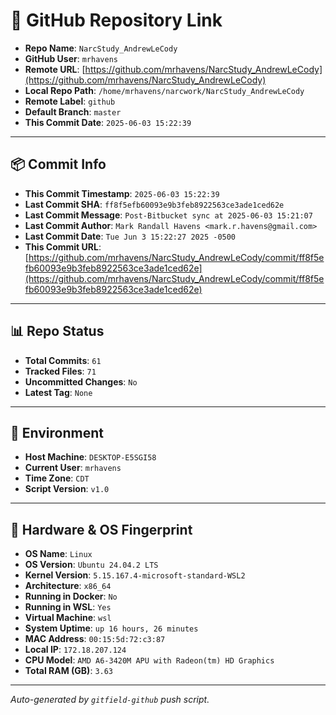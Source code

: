 # 🔗 GitHub Repository Link

- **Repo Name**: `NarcStudy_AndrewLeCody`
- **GitHub User**: `mrhavens`
- **Remote URL**: [https://github.com/mrhavens/NarcStudy_AndrewLeCody](https://github.com/mrhavens/NarcStudy_AndrewLeCody)
- **Local Repo Path**: `/home/mrhavens/narcwork/NarcStudy_AndrewLeCody`
- **Remote Label**: `github`
- **Default Branch**: `master`
- **This Commit Date**: `2025-06-03 15:22:39`

---

## 📦 Commit Info

- **This Commit Timestamp**: `2025-06-03 15:22:39`
- **Last Commit SHA**: `ff8f5efb60093e9b3feb8922563ce3ade1ced62e`
- **Last Commit Message**: `Post-Bitbucket sync at 2025-06-03 15:21:07`
- **Last Commit Author**: `Mark Randall Havens <mark.r.havens@gmail.com>`
- **Last Commit Date**: `Tue Jun 3 15:22:27 2025 -0500`
- **This Commit URL**: [https://github.com/mrhavens/NarcStudy_AndrewLeCody/commit/ff8f5efb60093e9b3feb8922563ce3ade1ced62e](https://github.com/mrhavens/NarcStudy_AndrewLeCody/commit/ff8f5efb60093e9b3feb8922563ce3ade1ced62e)

---

## 📊 Repo Status

- **Total Commits**: `61`
- **Tracked Files**: `71`
- **Uncommitted Changes**: `No`
- **Latest Tag**: `None`

---

## 🧭 Environment

- **Host Machine**: `DESKTOP-E5SGI58`
- **Current User**: `mrhavens`
- **Time Zone**: `CDT`
- **Script Version**: `v1.0`

---

## 🧬 Hardware & OS Fingerprint

- **OS Name**: `Linux`
- **OS Version**: `Ubuntu 24.04.2 LTS`
- **Kernel Version**: `5.15.167.4-microsoft-standard-WSL2`
- **Architecture**: `x86_64`
- **Running in Docker**: `No`
- **Running in WSL**: `Yes`
- **Virtual Machine**: `wsl`
- **System Uptime**: `up 16 hours, 26 minutes`
- **MAC Address**: `00:15:5d:72:c3:87`
- **Local IP**: `172.18.207.124`
- **CPU Model**: `AMD A6-3420M APU with Radeon(tm) HD Graphics`
- **Total RAM (GB)**: `3.63`

---

_Auto-generated by `gitfield-github` push script._
